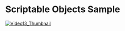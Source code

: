 # Scriptable Objects Sample

[![Video13_Thumbnail](https://user-images.githubusercontent.com/77279496/157070926-5f0199cd-c17a-4bfb-9024-c3ea8ac87237.png)](https://www.youtube.com/watch?v=Z7xsRASe1nc)
